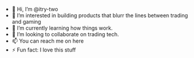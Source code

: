 - 👋 Hi, I’m @itry-two
- 👀 I’m interested in building products that blurr the lines between trading and gaming
- 🌱 I’m currently learning how things work.
- 💞️ I’m looking to collaborate on trading tech. 
- 📫 You can reach me on here 
- ⚡ Fun fact: I love this stuff 

<!---
itry-two/itry-two is a ✨ special ✨ repository because its `README.md` (this file) appears on your GitHub profile.
You can click the Preview link to take a look at your changes.
--->
